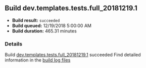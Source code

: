 ## Build dev.templates.tests.full_20181219.1
- **Build result:** `succeeded`
- **Build queued:** 12/19/2018 5:00:00 AM
- **Build duration:** 465.31 minutes
### Details
Build [dev.templates.tests.full_20181219.1](https://winappstudio.visualstudio.com/web/build.aspx?pcguid=a4ef43be-68ce-4195-a619-079b4d9834c2&builduri=vstfs%3a%2f%2f%2fBuild%2fBuild%2f26781) succeeded
Find detailed information in the [build log files](https://uwpctdiags.blob.core.windows.net/buildlogs/dev.templates.tests.full_20181219.1_logs.zip)
